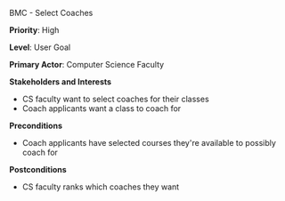 BMC - Select Coaches

**Priority**: High

**Level**: User Goal

**Primary Actor**: Computer Science Faculty

**Stakeholders and Interests**
- CS faculty want to select coaches for their classes
- Coach applicants want a class to coach for

**Preconditions**
- Coach applicants have selected courses they're available to possibly coach for

**Postconditions**
- CS faculty ranks which coaches they want